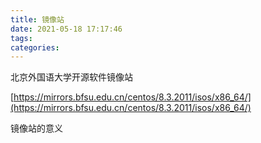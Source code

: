 ```yaml
---
title: 镜像站
date: 2021-05-18 17:17:46
tags:
categories:
---
```


北京外国语大学开源软件镜像站

[https://mirrors.bfsu.edu.cn/centos/8.3.2011/isos/x86_64/](https://mirrors.bfsu.edu.cn/centos/8.3.2011/isos/x86_64/)

镜像站的意义